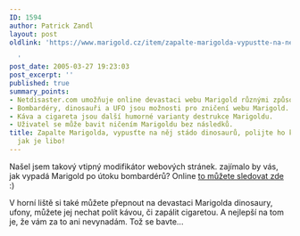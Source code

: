 ```yaml
---
ID: 1594
author: Patrick Zandl
layout: post
oldlink: 'https://www.marigold.cz/item/zapalte-marigolda-vypustte-na-nej-stado-dinosauru-polijte-ho-kavou-jak-je-libo

  '
post_date: 2005-03-27 19:23:03
post_excerpt: ''
published: true
summary_points:
- Netdisaster.com umožňuje online devastaci webu Marigold různými způsoby.
- Bombardéry, dinosauři a UFO jsou možnosti pro zničení webu Marigold.
- Káva a cigareta jsou další humorné varianty destrukce Marigoldu.
- Uživatel se může bavit ničením Marigoldu bez následků.
title: Zapalte Marigolda, vypusťte na něj stádo dinosaurů, polijte ho kávou&#8230;
  jak je libo!
---
```


<p>Našel jsem takový vtipný modifikátor webových stránek. zajímalo by vás, jak vypadá Marigold po útoku bombardérů? Online <a href="http://www.netdisaster.com/go.php?url=http://www.marigold.cz/&amp;mode=bomb&amp;lang=en">to můžete sledovat zde</a> :)</p>

<p>V horní liště si také můžete přepnout na devastaci Marigolda dinosaury, ufony, můžete jej nechat polít kávou, či zapálit cigaretou. A nejlepší na tom je, že vám za to ani nevynadám. Tož se bavte...
</p>